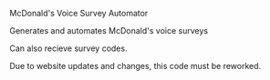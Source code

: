 McDonald's Voice Survey Automator

Generates and automates McDonald's voice surveys

Can also recieve survey codes.

Due to website updates and changes, this code must be reworked.